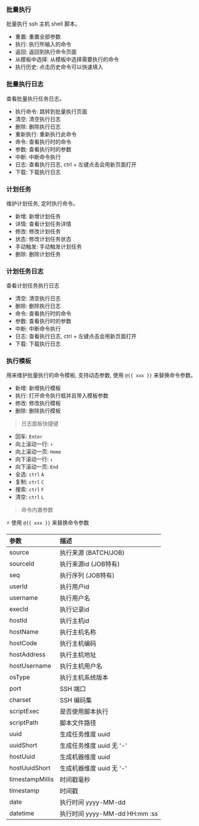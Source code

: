 ### 批量执行

批量执行 ssh 主机 shell 脚本。

* 重置: 重置全部参数
* 执行: 执行所输入的命令
* 返回: 返回到执行命令页面
* 从模板中选择: 从模板中选择需要执行的命令
* 执行历史: 点击历史命令可以快速填入

### 批量执行日志

查看批量执行任务日志。

* 执行命令: 跳转到批量执行页面
* 清空: 清空执行日志
* 删除: 删除执行日志
* 重新执行: 重新执行此命令
* 命令: 查看执行时的命令
* 参数: 查看执行时的参数
* 中断: 中断命令执行
* 日志: 查看执行日志, ctrl + 左键点击会用新页面打开
* 下载: 下载执行日志

### 计划任务

维护计划任务, 定时执行命令。

* 新增: 新增计划任务
* 详情: 查看计划任务详情
* 修改: 修改计划任务
* 状态: 修改计划任务状态
* 手动触发: 手动触发计划任务
* 删除: 删除计划任务

### 计划任务日志

查看计划任务执行日志

* 清空: 清空执行日志
* 删除: 删除执行日志
* 命令: 查看执行时的命令
* 参数: 查看执行时的参数
* 中断: 中断命令执行
* 日志: 查看执行日志, ctrl + 左键点击会用新页面打开
* 下载: 下载执行日志

### 执行模板

用来维护批量执行的命令模板, 支持动态参数, 使用 `@{{ xxx }}` 来替换命令参数。

* 新增: 新增执行模板
* 执行: 打开命令执行框并且带入模板参数
* 修改: 修改执行模板
* 删除: 删除执行模板

> 日志面板快捷键

* 回车: `Enter`
* 向上滚动一行: `↑`
* 向上滚动一页: `Home`
* 向下滚动一行: `↓`
* 向下滚动一页: `End`
* 全选: `ctrl` `A`
* 复制: `ctrl` `C`
* 搜索: `ctrl` `F`
* 清空: `ctrl` `L`

> 命令内置参数

⚡ 使用 `@{{ xxx }}` 来替换命令参数

| 参数              | 描述                        |
|:----------------|:--------------------------|
| source          | 执行来源 (BATCH/JOB)          |
| sourceId        | 执行来源id (JOB特有)            |
| seq             | 执行序列 (JOB特有)              |
| userId          | 执行用户id                    |
| username        | 执行用户名                     |
| execId          | 执行记录id                    |
| hostId          | 执行主机id                    | 
| hostName        | 执行主机名称                    |
| hostCode        | 执行主机编码                    |
| hostAddress     | 执行主机地址                    |
| hostUsername    | 执行主机用户名                   |
| osType          | 执行主机系统版本                  |
| port            | SSH 端口                    |
| charset         | SSH 编码集                   |
| scriptExec      | 是否使用脚本执行                  |
| scriptPath      | 脚本文件路径                    |
| uuid            | 生成任务维度 uuid               |
| uuidShort       | 生成任务维度 uuid 无 '-'         |
| hostUuid        | 生成机器维度 uuid               |
| hostUuidShort   | 生成机器维度 uuid 无 '-'         |
| timestampMillis | 时间戳毫秒                     |
| timestamp       | 时间戳                       |
| date            | 执行时间 yyyy-MM-dd           |
| datetime        | 执行时间 yyyy-MM-dd HH:mm :ss |
